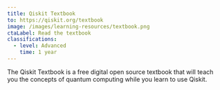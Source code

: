 ```yaml
---
title: Qiskit Textbook
to: https://qiskit.org/textbook
image: /images/learning-resources/textbook.png
ctaLabel: Read the textbook
classifications:
  - level: Advanced
    time: 1 year
---
```

The Qiskit Textbook is a free digital open source textbook that will teach you the concepts of quantum computing while you learn to use Qiskit.